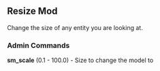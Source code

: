 Resize Mod
---
Change the size of any entity you are looking at.

### Admin Commands
**sm_scale** (0.1 - 100.0) - Size to change the model to
